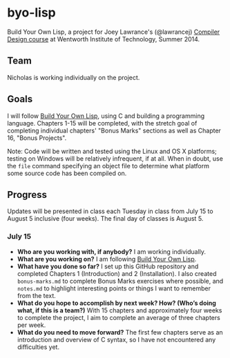 # byo-lisp

Build Your Own Lisp, a project for Joey Lawrance's (@lawrancej) [Compiler Design
course](https://github.com/lawrancej/COMP603-2014) at Wentworth Institute of
Technology, Summer 2014.

## Team

Nicholas is working individually on the project.

## Goals

I will follow [Build Your Own Lisp](http://www.buildyourownlisp.com/), using C
and building a programming language. Chapters 1-15 will be completed, with the
stretch goal of completing individual chapters' "Bonus Marks" sections as well
as Chapter 16, "Bonus Projects".

Note: Code will be written and tested using the Linux and OS X platforms;
testing on Windows will be relatively infrequent, if at all. When in doubt, use
the `file` command specifying an object file to determine what platform some
source code has been compiled on.

## Progress

Updates will be presented in class each Tuesday in class from July 15 to August
5 inclusive (four weeks). The final day of classes is August 5.

### July 15

* **Who are you working with, if anybody?** I am working individually.
* **What are you working on?** I am following [Build Your Own Lisp](http://www.buildyourownlisp.com/).
* **What have you done so far?** I set up this GitHub repository and completed
  Chapters 1 (Introduction) and 2 (Installation). I also created `bonus-marks.md`
  to complete Bonus Marks exercises where possible, and `notes.md` to highlight
  interesting points or things I want to remember from the text.
* **What do you hope to accomplish by next week? How? (Who’s doing what, if this
  is a team?)** With 15 chapters and approximately four weeks to complete the
  project, I aim to complete an average of three chapters per week.
* **What do you need to move forward?** The first few chapters serve as an
  introduction and overview of C syntax, so I have not encountered any
  difficulties yet.
